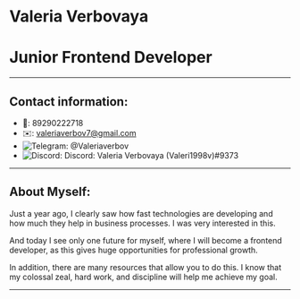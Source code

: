 # Valeria Verbovaya

# Junior Frontend Developer

*******

## **Contact information:**

* :calling:: 89290222718
* :envelope:: valeriaverbov7@gmail.com
* ![Telegram](https://img.shields.io/badge/Telegram-dodgerblue?style=for-the-badge&logo=telegram): @Valeriaverbov
* ![Discord](https://img.shields.io/badge/Discord-gray?style=for-the-badge&logo=discord): Discord: Valeria Verbovaya (Valeri1998v)#9373

******
## **About Myself:**

Just a year ago, I clearly saw how fast technologies are developing and how much they help in business processes. 
I was very interested in this. 


And today I see only one future for myself, where I will become a frontend developer,
as this gives huge opportunities for professional growth. 


In addition, there are many resources that allow you to do this. I know that my colossal
zeal, hard work, and discipline will help me achieve my goal.

*********

